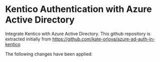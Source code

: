 # Kentico Authentication with Azure Active Directory
Integrate Kentico with Azure Active Directory. This github repository is extracted initially from https://github.com/kate-orlova/azure-ad-auth-in-kentico

The following changes have been applied:
